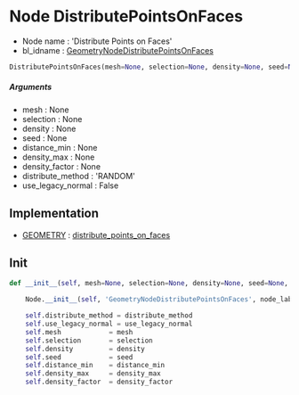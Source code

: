 # Node DistributePointsOnFaces

- Node name : 'Distribute Points on Faces'
- bl_idname : [GeometryNodeDistributePointsOnFaces](https://docs.blender.org/api/current/bpy.types.GeometryNodeDistributePointsOnFaces.html)


``` python
DistributePointsOnFaces(mesh=None, selection=None, density=None, seed=None, distance_min=None, density_max=None, density_factor=None, distribute_method='RANDOM', use_legacy_normal=False, node_label=None, node_color=None)
```
##### Arguments

- mesh : None
- selection : None
- density : None
- seed : None
- distance_min : None
- density_max : None
- density_factor : None
- distribute_method : 'RANDOM'
- use_legacy_normal : False

## Implementation

- [GEOMETRY](/docs/GeoNodes/socket_GEOMETRY.md) : [distribute_points_on_faces](/docs/GeoNodes/socket_GEOMETRY.md#distribute_points_on_faces)

## Init

``` python
def __init__(self, mesh=None, selection=None, density=None, seed=None, distance_min=None, density_max=None, density_factor=None, distribute_method='RANDOM', use_legacy_normal=False, node_label=None, node_color=None):

    Node.__init__(self, 'GeometryNodeDistributePointsOnFaces', node_label=node_label, node_color=node_color)

    self.distribute_method = distribute_method
    self.use_legacy_normal = use_legacy_normal
    self.mesh            = mesh
    self.selection       = selection
    self.density         = density
    self.seed            = seed
    self.distance_min    = distance_min
    self.density_max     = density_max
    self.density_factor  = density_factor
```
